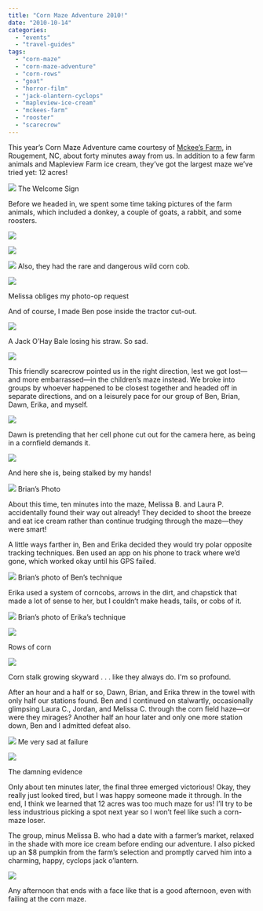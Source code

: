 ```yaml
---
title: "Corn Maze Adventure 2010!"
date: "2010-10-14"
categories:
  - "events"
  - "travel-guides"
tags:
  - "corn-maze"
  - "corn-maze-adventure"
  - "corn-rows"
  - "goat"
  - "horror-film"
  - "jack-olantern-cyclops"
  - "mapleview-ice-cream"
  - "mckees-farm"
  - "rooster"
  - "scarecrow"
---
```


This year’s Corn Maze Adventure came courtesy of [Mckee’s Farm](http://www.mckeecornfieldmaze.com/), in Rougement, NC, about forty minutes away from us. In addition to a few farm animals and Mapleview Farm ice cream, they’ve got the largest maze we’ve tried yet: 12 acres!

![](https://thegourmez-wpmedia.s3.amazonaws.com/2024/07/cornmaze201001.jpg) The Welcome Sign

Before we headed in, we spent some time taking pictures of the farm animals, which included a donkey, a couple of goats, a rabbit, and some roosters.

![](https://thegourmez-wpmedia.s3.amazonaws.com/2024/07/cornmaze201006.jpg)

![](https://thegourmez-wpmedia.s3.amazonaws.com/2024/07/cornmaze201008.jpg)

![](https://thegourmez-wpmedia.s3.amazonaws.com/2024/07/cornmaze201009.jpg)  Also, they had the rare and dangerous wild corn cob.

![](https://thegourmez-wpmedia.s3.amazonaws.com/2024/07/cornmaze201004.jpg)

Melissa obliges my photo-op request

And of course, I made Ben pose inside the tractor cut-out.

![](https://thegourmez-wpmedia.s3.amazonaws.com/2024/07/cornmaze201012.jpg)

A Jack O’Hay Bale losing his straw. So sad.

![](https://thegourmez-wpmedia.s3.amazonaws.com/2024/07/cornmaze201022.jpg)

This friendly scarecrow pointed us in the right direction, lest we got lost—and more embarrassed—in the children’s maze instead. We broke into groups by whoever happened to be closest together and headed off in separate directions, and on a leisurely pace for our group of Ben, Brian, Dawn, Erika, and myself.

![](https://thegourmez-wpmedia.s3.amazonaws.com/2024/07/cornmaze201013.jpg)

Dawn is pretending that her cell phone cut out for the camera here, as being in a cornfield demands it.

![](https://thegourmez-wpmedia.s3.amazonaws.com/2024/07/cornmaze201015.jpg)

And here she is, being stalked by my hands!

![](http://farm5.static.flickr.com/4106/5071898585_724cc53dd5_z.jpg) Brian’s Photo

About this time, ten minutes into the maze, Melissa B. and Laura P. accidentally found their way out already! They decided to shoot the breeze and eat ice cream rather than continue trudging through the maze—they were smart!

A little ways farther in, Ben and Erika decided they would try polar opposite tracking techniques. Ben used an app on his phone to track where we’d gone, which worked okay until his GPS failed.

![](http://farm5.static.flickr.com/4109/5071902557_ea692307f5_z.jpg) Brian’s photo of Ben’s technique

Erika used a system of corncobs, arrows in the dirt, and chapstick that made a lot of sense to her, but I couldn’t make heads, tails, or cobs of it.

![](http://farm5.static.flickr.com/4133/5072512374_d6d28c7167_z.jpg) Brian’s photo of Erika’s technique

![](https://thegourmez-wpmedia.s3.amazonaws.com/2024/07/cornmaze201014.jpg)

Rows of corn

![](https://thegourmez-wpmedia.s3.amazonaws.com/2024/07/cornmaze201018.jpg)

Corn stalk growing skyward . . . like they always do. I'm so profound.

After an hour and a half or so, Dawn, Brian, and Erika threw in the towel with only half our stations found. Ben and I continued on stalwartly, occasionally glimpsing Laura C., Jordan, and Melissa C. through the corn field haze—or were they mirages? Another half an hour later and only one more station down, Ben and I admitted defeat also.

![](https://thegourmez-wpmedia.s3.amazonaws.com/2024/07/cornmaze201019.jpg) Me very sad at failure

![](https://thegourmez-wpmedia.s3.amazonaws.com/2024/07/cornmaze201021.jpg)

The damning evidence

Only about ten minutes later, the final three emerged victorious! Okay, they really just looked tired, but I was happy someone made it through. In the end, I think we learned that 12 acres was too much maze for us! I’ll try to be less industrious picking a spot next year so I won’t feel like such a corn-maze loser.

The group, minus Melissa B. who had a date with a farmer’s market, relaxed in the shade with more ice cream before ending our adventure. I also picked up an $8 pumpkin from the farm’s selection and promptly carved him into a charming, happy, cyclops jack o’lantern.

![](https://thegourmez-wpmedia.s3.amazonaws.com/2024/07/cornmaze201024.jpg)

Any afternoon that ends with a face like that is a good afternoon, even with failing at the corn maze.
